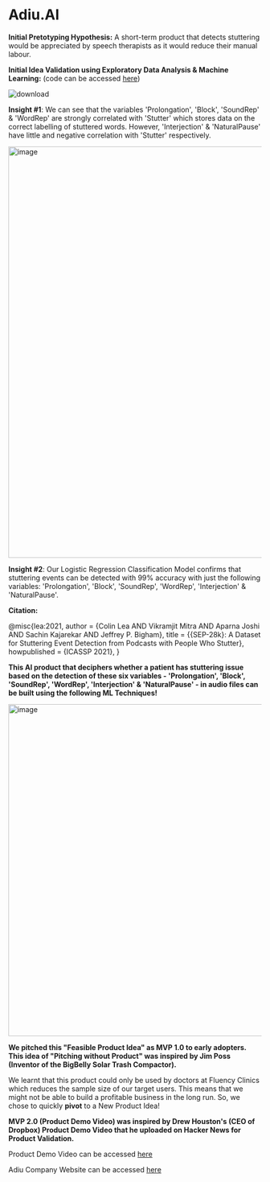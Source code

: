 # Adiu.AI

**Initial Pretotyping Hypothesis:** A short-term product that detects stuttering would be appreciated by speech therapists as it would reduce their manual labour. 

**Initial Idea Validation using Exploratory Data Analysis & Machine Learning:** (code can be accessed [here](https://github.com/adharshasam/Adiu.AI/blob/main/EDA_%26_Preliminary_ML_for_Pretotype.ipynb))

![download](https://user-images.githubusercontent.com/64684527/221039427-162f8a84-62a9-491b-aa56-90b2f9bd8144.png)

**Insight #1**: We can see that the variables 'Prolongation', 'Block', 'SoundRep' & 'WordRep' are strongly correlated with 'Stutter' which stores data on the correct labelling of stuttered words. However, 'Interjection' & 'NaturalPause' have little and negative correlation with 'Stutter' respectively.

<img width="818" alt="image" src="https://user-images.githubusercontent.com/64684527/221039299-d147086b-1b57-4190-9c19-5cb920253d02.png">

**Insight #2**: Our Logistic Regression Classification Model confirms that stuttering events can be detected with 99% accuracy with just the following variables: 'Prolongation', 'Block', 'SoundRep', 'WordRep', 'Interjection' & 'NaturalPause'.

**Citation:**

@misc{lea:2021,
    author       = {Colin Lea AND Vikramjit Mitra AND Aparna Joshi AND Sachin Kajarekar AND Jeffrey P. Bigham},
    title        = {{SEP-28k}: A Dataset for Stuttering Event Detection from Podcasts with People Who Stutter},
    howpublished = {ICASSP 2021},
}

**This AI product that deciphers whether a patient has stuttering issue based on the detection of these six variables - 'Prolongation', 'Block', 'SoundRep', 'WordRep', 'Interjection' & 'NaturalPause' - in audio files can be built using the following ML Techniques!**

<img width="660" alt="image" src="https://user-images.githubusercontent.com/64684527/227075391-b23170e9-0c7e-4326-b773-0f53803aea14.png">

**We pitched this "Feasible Product Idea" as MVP 1.0 to early adopters. This idea of "Pitching without Product" was inspired by Jim Poss (Inventor of the BigBelly Solar Trash Compactor).** 

We learnt that this product could only be used by doctors at Fluency Clinics which reduces the sample size of our target users. This means that we might not be able to build a profitable business in the long run. So, we chose to quickly **pivot** to a New Product Idea!

**MVP 2.0 (Product Demo Video) was inspired by Drew Houston's (CEO of Dropbox) Product Demo Video that he uploaded on Hacker News for Product Validation.**

Product Demo Video can be accessed [here](https://www.youtube.com/watch?v=IkgEH5qoHD0)

Adiu Company Website can be accessed [here](https://adiu.webflow.io/)
